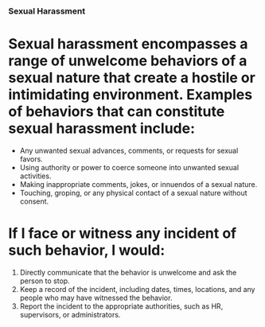 ### Sexual Harassment

# Sexual harassment encompasses a range of unwelcome behaviors of a sexual nature that create a hostile or intimidating environment. Examples of behaviors that can constitute sexual harassment include:

- Any unwanted sexual advances, comments, or requests for sexual favors.
- Using authority or power to coerce someone into unwanted sexual activities.
- Making inappropriate comments, jokes, or innuendos of a sexual nature.
- Touching, groping, or any physical contact of a sexual nature without consent.


# If I face or witness any incident of such behavior, I would:

1. Directly communicate that the behavior is unwelcome and ask the person to stop.
2. Keep a record of the incident, including dates, times, locations, and any people who may have witnessed the behavior.
3. Report the incident to the appropriate authorities, such as HR, supervisors, or administrators.
